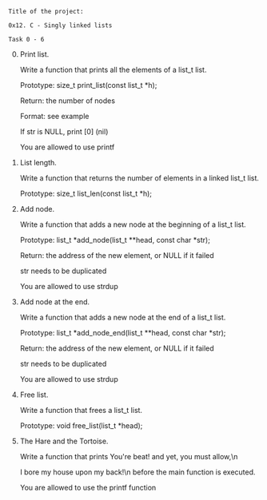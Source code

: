 	Title of the project: 

	0x12. C - Singly linked lists
	
	Task 0 - 6

0. Print list.

	Write a function that prints all the elements of a list_t list.

	Prototype: size_t print_list(const list_t *h);

	Return: the number of nodes

	Format: see example
	
	If str is NULL, print [0] (nil)

	You are allowed to use printf

1. List length.

	Write a function that returns the number of elements in a linked list_t list.

	Prototype: size_t list_len(const list_t *h);

2. Add node.

	Write a function that adds a new node at the beginning of a list_t list.

	Prototype: list_t *add_node(list_t **head, const char *str);

	Return: the address of the new element, or NULL if it failed
	
	str needs to be duplicated

	You are allowed to use strdup

3. Add node at the end.

	Write a function that adds a new node at the end of a list_t list.

	Prototype: list_t *add_node_end(list_t **head, const char *str);

	Return: the address of the new element, or NULL if it failed

	str needs to be duplicated

	You are allowed to use strdup

4. Free list.

	Write a function that frees a list_t list.

	Prototype: void free_list(list_t *head);

5. The Hare and the Tortoise.

	Write a function that prints You're beat! and yet, you must allow,\n

	I bore my house upon my back!\n before the main function is executed.

	You are allowed to use the printf function
